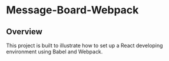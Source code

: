 # Message-Board-Webpack

Overview
------
This project is built to illustrate how to set up a React developing environment using Babel and Webpack.
